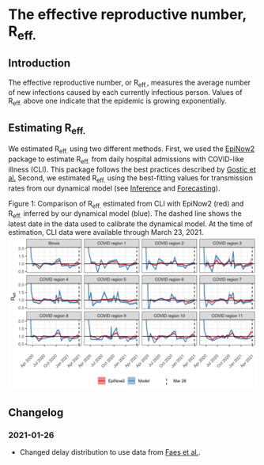 # The effective reproductive number, R<sub>eff.</sub>

## Introduction

The effective reproductive number, or R<sub>eff.</sub>, measures the average number of new infections caused by each currently infectious person. Values of R<sub>eff.</sub> above one indicate that the epidemic is growing exponentially. 

## Estimating R<sub>eff.</sub>

We estimated R<sub>eff.</sub> using two different methods. First, we used the [EpiNow2](https://github.com/epiforecasts/EpiNow2) package to estimate R<sub>eff.</sub>  from daily hospital admissions with COVID-like illness (CLI). This package follows the best practices described by [Gostic et al.](https://www.medrxiv.org/content/10.1101/2020.06.18.20134858v3) Second, we estimated R<sub>eff.</sub>  using the best-fitting values for transmission rates from our dynamical model (see [Inference](../Inference) and [Forecasting](../Forecasting)).

Figure 1: Comparison of R<sub>eff.</sub> estimated from CLI with EpiNow2 (red) and R<sub>eff.</sub> inferred by our dynamical model (blue). The dashed line shows the latest date in the data used to calibrate the dynamical model. At the time of estimation, CLI data were available through March 23, 2021. 
![Figure 2](./plots/rt_comparison.png)

## Changelog

### 2021-01-26
* Changed delay distribution to use data from [Faes et al.](https://www.ncbi.nlm.nih.gov/pmc/articles/PMC7589278/).
